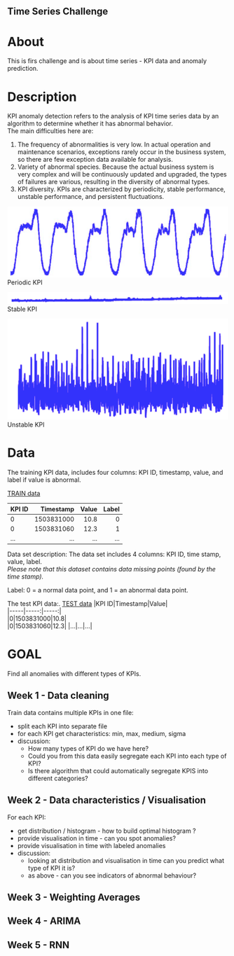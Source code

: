 Time Series Challenge
--------------------

# About 

This is firs challenge and is about time series - KPI data and anomaly prediction.


# Description

KPI anomaly detection refers to the analysis of KPI time series data by an algorithm to determine whether it has abnormal behavior.   
The main difficulties here are:

1. The frequency of abnormalities is very low. In actual operation and maintenance scenarios, exceptions rarely occur in the business system, so there are few exception data available for analysis. 
2. Variety of abnormal species. Because the actual business system is very complex and will be continuously updated and upgraded, the types of failures are various, resulting in the diversity of abnormal types. 
3. KPI diversity. KPIs are characterized by periodicity, stable performance, unstable performance, and persistent fluctuations.

![Periodic KPI](images/02_periodic.png "Periodic KPI")
Periodic KPI

![Stable KPI](images/03_stable.png "Stable KPI")
Stable KPI

![Unstable KPI](images/04_unstable.png "Unstable KPI")
Unstable KPI



# Data

The training KPI data, includes four columns: KPI ID, timestamp, value, and label if value is abnormal.

[TRAIN data](data/train.zip)  

| KPI ID | Timestamp | Value  | Label |
| ------ | ---------:| ------:| -----:|
|0|1503831000|10.8|0|
|0|1503831060|12.3|1|
|...|...|...|...|


Data set description: The data set includes 4 columns: KPI ID, time stamp, value, label.   
*Please note that this dataset contains data missing points (found by the time stamp).*

Label: 0 = a normal data point, and 1 = an abnormal data point.



The test KPI data:.
[TEST data](data/test.zip)
|KPI ID|Timestamp|Value|  
|-----|-----:|-----:|  
|0|1503831000|10.8|  
|0|1503831060|12.3| 
|...|...|...|



# GOAL
Find all anomalies with different types of KPIs.

## Week 1 - Data cleaning
Train data contains multiple KPIs in one file:
- split each KPI into separate file
- for each KPI get characteristics: min, max, medium, sigma 
- discussion: 
    - How many types of KPI do we have here?
    - Could you from this data easily segregate each KPI into each type of KPI?
    - Is there algorithm that could automatically segregate KPIS into different categories?  


## Week 2 - Data characteristics / Visualisation
For each KPI:
- get distribution / histogram - how to build optimal histogram ?
- provide visualisation in time - can you spot anomalies?
- provide visualisation in time with labeled anomalies
- discussion:
    - looking at distribution and visualisation in time can you predict what type of KPI it is?
    - as above - can you see indicators of abnormal behaviour?


## Week 3 - Weighting Averages

## Week 4 - ARIMA

## Week 5 - RNN


